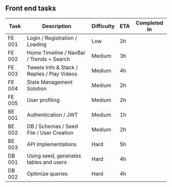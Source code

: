 
## Front end tasks

| Task   | Description                                 | Difficulty | ETA | Completed In |
|--------|---------------------------------------------|------------|-----|--------------|
| FE 001 | Login / Registration / Loading              | Low        | 2h  |              |
| FE 002 | Home Timeline / NavBar / Trends + Search    | Medium     | 3h  |              |
| FE 003 | Tweets Info & Stack / Replies / Play Videos | Medium     | 4h  |              |
| FE 004 | State Management Solution                   | Medium     | 2h  |              |
| FE 005 | User profiling                              | Medium     | 2h  |              |
| BE 001 | Authentication / JWT                        | Medium     | 1h  |              |
| BE 002 | DB / Schemas / Seed File / User Creation    | Medium     | 2h  |              |
| BE 003 | API Implementations                         | Hard       | 5h  |              |
| DB 001 | Using seed, generates tables and users      | Hard       | 4h  |              |
| DB 002 | Optimize queries                            | Hard       | 4h  |              |